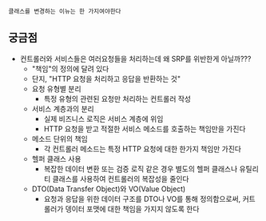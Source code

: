 	클래스를 변경하는 이뉴는 한 가지여야한다




##  궁금점
* 컨트롤러와 서비스들은 여러요청들을 처리하는데 왜 SRP를 위반한게 아닐까???
	* "책임"의 정의에 달려 있다
	* 단지, "HTTP 요청을 처리하고 응답을 반환하는 것"
	* 요청 유형별 분리
		* 특정 유형의 관련된 요청만 처리하는 컨트롤러 작성
	* 서비스 계층과의 분리
		* 실제 비즈니스 로직은 서비스 계층에 위임
		* HTTP 요청을 받고 적절한 서비스 메소드를 호출하는 책임만을 가진다
	* 메소드 단위의 책임
		* 각 컨트롤러 메소드는 특정 HTTP 요청에 대한 한가지 책임만 가진다
	* 헬퍼 클래스 사용
		* 복잡한 데이터 변환 또는 검증 로직 같은 경우 별도의 헬퍼 클래스나 유틸리티 클래스를 사용하여 컨트롤러의 복잡성을 줄인다
	* DTO(Data Transfer Object)와 VO(Value Object)
		* 요청과 응답을 위한 데이터 구조를 DTO나 VO를 통해 정의함으로써, 커트롤러가 뎅이터 포맷에 대한 책임을 가지지 않도록 한다
